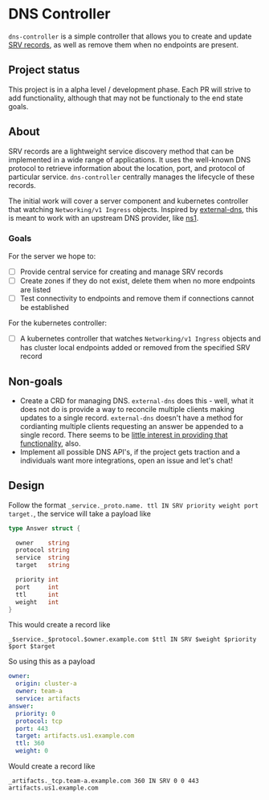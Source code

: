 # DNS Controller

`dns-controller` is a simple controller that allows you to create and update [SRV records](https://datatracker.ietf.org/doc/html/rfc2782), as well as remove them when no endpoints are present.


## Project status

This project is in a alpha level / development phase. Each PR will strive to add functionality, although that may not be functionaly to the end state goals.


## About

SRV records are a lightweight service discovery method that can be implemented in a wide range of applications. It uses the well-known DNS protocol to retrieve information about the location, port, and protocol of particular service. `dns-controller` centrally manages the lifecycle of these records.

The initial work will cover a server component and kubernetes controller that watching `Networking/v1 Ingress` objects. Inspired by [external-dns](https://github.com/kubernetes-sigs/external-dns), this is meant to work with an upstream DNS provider, like [ns1](ns1.com).

### Goals

For the server we hope to:

* [ ] Provide central service for creating and manage SRV records
* [ ] Create zones if they do not exist, delete them when no more endpoints are listed
* [ ] Test connectivity to endpoints and remove them if connections cannot be established

For the kubernetes controller:

* [ ] A kubernetes controller that watches `Networking/v1 Ingress` objects and has cluster local endpoints added or removed from the specified SRV record

## Non-goals

* Create a CRD for managing DNS. `external-dns` does this - well, what it does not do is provide a way to reconcile multiple clients making updates to a single record. `external-dns` doesn't have a method for cordianting multiple clients requesting an answer be appended to a single record. There seems to be [little interest in providing that functionality](https://github.com/kubernetes-sigs/external-dns/issues/1441), also.
* Implement all possible DNS API's, if the project gets traction and a individuals want more integrations, open an issue and let's chat!

## Design

Follow the format `_service._proto.name. ttl IN SRV priority weight port target.`, the service will take a payload like

```go
type Answer struct {

  owner    string
  protocol string
  service  string
  target   string

  priority int
  port     int
  ttl      int
  weight   int
}
```

This would create a record like

```
_$service._$protocol.$owner.example.com $ttl IN SRV $weight $priority $port $target
```

So using this as a payload

```yaml
owner:
  origin: cluster-a
  owner: team-a
  service: artifacts
answer:
  priority: 0
  protocol: tcp
  port: 443
  target: artifacts.us1.example.com
  ttl: 360
  weight: 0
```

Would create a record like

```text
_artifacts._tcp.team-a.example.com 360 IN SRV 0 0 443 artifacts.us1.example.com
```
